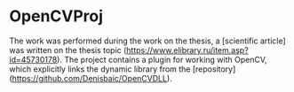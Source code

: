 # OpenCVProj

The work was performed during the work on the thesis, a [scientific article] was written on the thesis topic (https://www.elibrary.ru/item.asp?id=45730178). The project contains a plugin for working with OpenCV, which explicitly links the dynamic library from the [repository] (https://github.com/Denisbaic/OpenCVDLL).
